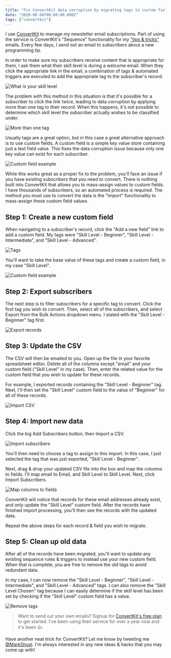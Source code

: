 ```yaml
---
title: "Fix ConvertKit data corruption by migrating tags to custom fields"
date: "2020-08-04T08:00:00.000Z"
tags: ["convertkit"]
---
```


I use [ConvertKit](https://convertkit.com?lmref=H-B-iA) to manage my newsletter email subscriptions. Part of using the service is ConvertKit's "Sequence" functionality for my ["tips & tricks"](https://m.academy/magento-2-tips-tricks) emails. Every few days, I send out an email to subscribers about a new programming tip.

In order to make sure my subscribers receive content that is appropriate for them, I ask them what their skill level is during a welcome email. When they click the appropriate link in the email, a combination of tags & automated triggers are executed to add the appropriate tag to the subscriber's record.

![What is your skill level](what-is-your-skill-level.png)

The problem with this method in this situation is that it's possible for a subscriber to click the link twice, leading to data corruption by applying more than one tag to their record. When this happens, it's not possible to determine which skill level the subscriber actually wishes to be classified under.

![More than one tag](more-than-one-tag.png)

Usually tags are a great option, but in this case a great alternative approach is to use custom fields. A custom field is a simple key value store containing just a text field value. This fixes the data corruption issue because only one key value can exist for each subscriber.

![Custom field example](custom-field-example.png)

While this works great as a proper fix to the problem, you'll face an issue if you have existing subscribers that you need to convert. There is nothing built into ConvertKit that allows you to mass-assign values to custom fields. I have thousands of subscribers, so an automated process is required. The method you must use to convert the data is the "import" functionality to mass-assign these custom field values.

## Step 1: Create a new custom field

When navigating to a subscriber's record, click the "Add a new field" link to add a custom field. My tags were "Skill Level - Beginner", "Skill Level - Intermediate", and "Skill Level - Advanced".

![Tags](tags.png)

You'll want to take the base value of these tags and create a custom field, in my case "Skill Level".

![Custom field example](custom-field-example.png)

## Step 2: Export subscribers

The next step is to filter subscribers for a specific tag to convert. Click the first tag you wish to convert. Then, select all of the subscribers, and select Export from the Bulk Actions dropdown menu. I stated with the "Skill Level - Beginner" tag first.

![Export records](export-records.png)

## Step 3: Update the CSV

The CSV will then be emailed to you. Open up the file in your favorite spreadsheet editor. Delete all of the columns except "email" and your custom field ("Skill Level" in my case). Then, enter the related value for the custom field that you wish to update for these records.

For example, I exported records containing the "Skill Level - Beginner" tag. Next, I'll then set the "Skill Level" custom field to the value of "Beginner" for all of these records.

![Import CSV](import-csv.png)

## Step 4: Import new data

Click the big Add Subscribers button, then Import a CSV.

![Import subscribers](import-subscribers.png)

You'll then need to choose a tag to assign to this import. In this case, I just selected the tag that was just exported, "Skill Level - Beginner".

Next, drag & drop your updated CSV file into the box and map the columns to fields. I'll map email to Email, and Skill Level to Skill Level. Next, click Import Subscribers.

![Map columns to fields](map-columns-to-fields.png)

ConvertKit will notice that records for these email addresses already exist, and only update the "Skill Level" custom field. After the records have finished import processing, you'll then see the records with the updated data.

Repeat the above steps for each record & field you wish to migrate.

## Step 5: Clean up old data

After all of the records have been migrated, you'll want to update any existing sequence rules & triggers to instead use your new custom field. When that is complete, you are free to remove the old tags to avoid redundant data.

In my case, I can now remove the "Skill Level - Beginner", "Skill Level - Intermediate", and "Skill Level - Advanced" tags. I can also remove the "Skill Level Chosen" tag because I can easily determine if the skill level has been set by checking if the "Skill Level" custom field has a value.

![Remove tags](remove-tags.png)

> Want to send out your own emails? Signup for [ConvertKit's free plan](https://app.convertkit.com/users/signup?plan=free-limited&lmref=H-B-iA) to get started. I've been using their service for over a year now and it's been 👍.

Have another neat trick for ConvertKit? Let me know by tweeting me [@MarkShust](https://twitter.com/MarkShust). I'm always interested in any new ideas & hacks that you may come up with!
